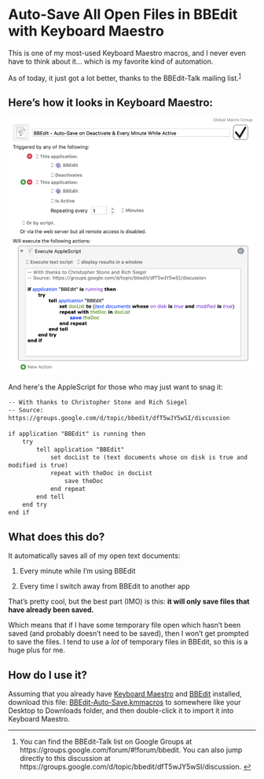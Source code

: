 
# Auto-Save All Open Files in BBEdit with Keyboard Maestro

This is one of my most-used Keyboard Maestro macros, and I never even have to think about it… which is my favorite kind of automation.

As of today, it just got a lot better, thanks to the BBEdit-Talk mailing list.<sup id="gglink"><a href="#fn-1">1</a></sup>

## Here’s how it looks in Keyboard Maestro:

![](https://github.com/tjluoma/keyboard-maestro/raw/master/bbedit/auto-save/BBEdit-KM-Autosave.png)

And here's the AppleScript for those who may just want to snag it:

	-- With thanks to Christopher Stone and Rich Siegel 
	-- Source: https://groups.google.com/d/topic/bbedit/dfT5wJY5wSI/discussion

	if application "BBEdit" is running then
		try
			tell application "BBEdit"
				set docList to (text documents whose on disk is true and modified is true)
				repeat with theDoc in docList
					save theDoc
				end repeat
			end tell
		end try
	end if

## What does this do?

It automatically saves all of my open text documents:

1.	Every minute while I’m using BBEdit

2.	Every time I switch away from BBEdit to another app

That’s pretty cool, but the best part (IMO) is this: **it will only save files that have already been saved.**

Which means that if I have some temporary file open which hasn’t been saved (and probably doesn’t need to be saved),
then I won’t get prompted to save the files. I tend to use a _lot_ of temporary files in BBEdit, so this is a huge
plus for me.

## How do I use it?

Assuming that you already have [Keyboard Maestro] and [BBEdit] installed, download this file: [BBEdit-Auto-Save.kmmacros](https://raw.githubusercontent.com/tjluoma/keyboard-maestro/master/bbedit/auto-save/BBEdit-Auto-Save.kmmacros)
to somewhere like your Desktop to Downloads folder, and then double-click it to import it into Keyboard Maestro.

-----

[Keyboard Maestro]: http://www.keyboardmaestro.com/main/
[BBEdit]: http://www.barebones.com/bbedit

<ol id="footnotes">

<li id="fn-1">
<p>
You can find the BBEdit-Talk list on Google Groups at https://groups.google.com/forum/#!forum/bbedit.
You can also jump directly to this discussion at https://groups.google.com/d/topic/bbedit/dfT5wJY5wSI/discussion.
<a title="Return to article" href="# gglink">↩</a></p>
</li>

</ol>

